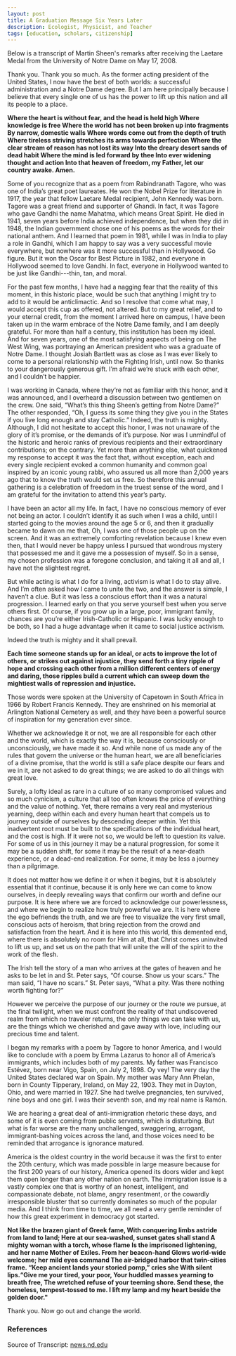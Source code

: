 ```yaml
---
layout: post
title: A Graduation Message Six Years Later
description: Ecologist, Physicist, and Teacher
tags: [education, scholars, citizenship]
---
```


<div class="message">
	Below is a transcript of Martin Sheen's remarks after receiving the Laetare Medal from the University of Notre Dame on May 17, 2008.
</div>

Thank you. Thank you so much. As the former acting president of the United States, I now have the best of both worlds: a successful administration and a Notre Dame degree. But I am here principally because I believe that every single one of us has the power to lift up this nation and all its people to a place.

__Where the heart is without fear, and the head is held high
Where knowledge is free
Where the world has not been broken up into fragments
By narrow, domestic walls
Where words come out from the depth of truth
Where tireless striving stretches its arms towards perfection
Where the clear stream of reason has not lost its way
Into the dreary desert sands of dead habit
Where the mind is led forward by thee
Into ever widening thought and action
Into that heaven of freedom, my Father, let our country awake. Amen.__

Some of you recognize that as a poem from Rabindranath Tagore, who was one of India’s great poet laureates. He won the Nobel Prize for literature in 1917, the year that fellow Laetare Medal recipient, John Kennedy was born. Tagore was a great friend and supporter of Ghandi. In fact, it was Tagore who gave Gandhi the name Mahatma, which means Great Spirit. He died in 1941, seven years before India achieved independence, but when they did in 1948, the Indian government chose one of his poems as the words for their national anthem. And I learned that poem in 1981, while I was in India to play a role in Gandhi, which I am happy to say was a very successful movie everywhere, but nowhere was it more successful than in Hollywood. Go figure. But it won the Oscar for Best Picture in 1982, and everyone in Hollywood seemed to love Gandhi. In fact, everyone in Hollywood wanted to be just like Gandhi---thin, tan, and moral.

For the past few months, I have had a nagging fear that the reality of this moment, in this historic place, would be such that anything I might try to add to it would be anticlimactic. And so I resolve that come what may, I would accept this cup as offered, not altered. But to my great relief, and to your eternal credit, from the moment I arrived here on campus, I have been taken up in the warm embrace of the Notre Dame family, and I am deeply grateful. For more than half a century, this institution has been my ideal. And for seven years, one of the most satisfying aspects of being on The West Wing, was portraying an American president who was a graduate of Notre Dame. I thought Josiah Bartlett was as close as I was ever likely to come to a personal relationship with the Fighting Irish, until now. So thanks to your dangerously generous gift. I’m afraid we’re stuck with each other, and I couldn’t be happier.

I was working in Canada, where they’re not as familiar with this honor, and it was announced, and I overheard a discussion between two gentlemen on the crew. One said, “What’s this thing Sheen’s getting from Notre Dame?” The other responded, “Oh, I guess its some thing they give you in the States if you live long enough and stay Catholic.” Indeed, the truth is mighty. Although, I did not hesitate to accept this honor, I was not unaware of the glory of it’s promise, or the demands of it’s purpose. Nor was I unmindful of the historic and heroic ranks of previous recipients and their extraordinary contributions; on the contrary. Yet more than anything else, what quickened my response to accept it was the fact that, without exception, each and every single recipient evoked a common humanity and common goal inspired by an iconic young rabbi, who assured us all more than 2,000 years ago that to know the truth would set us free. So therefore this annual gathering is a celebration of freedom in the truest sense of the word, and I am grateful for the invitation to attend this year’s party.

I have been an actor all my life. In fact, I have no conscious memory of ever not being an actor. I couldn’t identify it as such when I was a child, until I started going to the movies around the age 5 or 6, and then it gradually became to dawn on me that, Oh, I was one of those people up on the screen. And it was an extremely comforting revelation because I knew even then, that I would never be happy unless I pursued that wondrous mystery that possessed me and it gave me a possession of myself. So in a sense, my chosen profession was a foregone conclusion, and taking it all and all, I have not the slightest regret.

But while acting is what I do for a living, activism is what I do to stay alive. And I’m often asked how I came to unite the two, and the answer is simple, I haven’t a clue. But it was less a conscious effort than it was a natural progression. I learned early on that you serve yourself best when you serve others first. Of course, if you grow up in a large, poor, immigrant family, chances are you’re either Irish-Catholic or Hispanic. I was lucky enough to be both, so I had a huge advantage when it came to social justice activism.

Indeed the truth is mighty and it shall prevail.

__Each time someone stands up for an ideal, or acts to improve the lot of others, or strikes out against injustice, they send forth a tiny ripple of hope and crossing each other from a million different centers of energy and daring, those ripples build a current which can sweep down the mightiest walls of repression and injustice.__

Those words were spoken at the University of Capetown in South Africa in 1966 by Robert Francis Kennedy. They are enshrined on his memorial at Arlington National Cemetery as well, and they have been a powerful source of inspiration for my generation ever since.

Whether we acknowledge it or not, we are all responsible for each other and the world, which is exactly the way it is, because consciously or unconsciously, we have made it so. And while none of us made any of the rules that govern the universe or the human heart, we are all beneficiaries of a divine promise, that the world is still a safe place despite our fears and we in it, are not asked to do great things; we are asked to do all things with great love.

Surely, a lofty ideal as rare in a culture of so many compromised values and so much cynicism, a culture that all too often knows the price of everything and the value of nothing. Yet, there remains a very real and mysterious yearning, deep within each and every human heart that compels us to journey outside of ourselves by descending deeper within. Yet this inadvertent root must be built to the specifications of the individual heart, and the cost is high. If it were not so, we would be left to question its value. For some of us in this journey it may be a natural progression, for some it may be a sudden shift, for some it may be the result of a near-death experience, or a dead-end realization. For some, it may be less a journey than a pilgrimage.

It does not matter how we define it or when it begins, but it is absolutely essential that it continue, because it is only here we can come to know ourselves, in deeply revealing ways that confirm our worth and define our purpose. It is here where we are forced to acknowledge our powerlessness, and where we begin to realize how truly powerful we are. It is here where the ego befriends the truth, and we are free to visualize the very first small, conscious acts of heroism, that bring rejection from the crowd and satisfaction from the heart. And it is here into this world, this demented end, where there is absolutely no room for Him at all, that Christ comes uninvited to lift us up, and set us on the path that will unite the will of the spirit to the work of the flesh.

The Irish tell the story of a man who arrives at the gates of heaven and he asks to be let in and St. Peter says, “Of course. Show us your scars.” The man said, “I have no scars.” St. Peter says, “What a pity. Was there nothing worth fighting for?”

However we perceive the purpose of our journey or the route we pursue, at the final twilight, when we must confront the reality of that undiscovered realm from which no traveler returns, the only things we can take with us, are the things which we cherished and gave away with love, including our precious time and talent.

I began my remarks with a poem by Tagore to honor America, and I would like to conclude with a poem by Emma Lazarus to honor all of America’s immigrants, which includes both of my parents. My father was Francisco Estévez, born near Vigo, Spain, on July 2, 1898. Oy vey! The very day the United States declared war on Spain. My mother was Mary Ann Phelan, born in County Tipperary, Ireland, on May 22, 1903. They met in Dayton, Ohio, and were married in 1927. She had twelve pregnancies, ten survived, nine boys and one girl. I was their seventh son, and my real name is Ramón.

We are hearing a great deal of anti-immigration rhetoric these days, and some of it is even coming from public servants, which is disturbing. But what is far worse are the many unchallenged, swaggering, arrogant, immigrant-bashing voices across the land, and those voices need to be reminded that arrogance is ignorance matured.

America is the oldest country in the world because it was the first to enter the 20th century, which was made possible in large measure because for the first 200 years of our history, America opened its doors wider and kept them open longer than any other nation on earth. The immigration issue is a vastly complex one that is worthy of an honest, intelligent, and compassionate debate, not blame, angry resentment, or the cowardly irresponsible bluster that so currently dominates so much of the popular media. And I think from time to time, we all need a very gentle reminder of how this great experiment in democracy got started.

__Not like the brazen giant of Greek fame,
With conquering limbs astride from land to land;
Here at our sea-washed, sunset gates shall stand
A mighty woman with a torch, whose flame
Is the imprisoned lightening, and her name
Mother of Exiles. From her beacon-hand
Glows world-wide welcome; her mild eyes command
The air-bridged harbor that twin-cities frame.
“Keep ancient lands your storied pomp,” cries she
With silent lips.“Give me your tired, your poor,
Your huddled masses yearning to breath free,
The wretched refuse of your teeming shore.
Send these, the homeless, tempest-tossed to me.
I lift my lamp and my heart beside the golden door."__

Thank you. Now go out and change the world.


### References

Source of Transcript:  [news.nd.edu](http://news.nd.edu/news/9492-martin-sheen-laetare-medal-acceptance-speech/)
